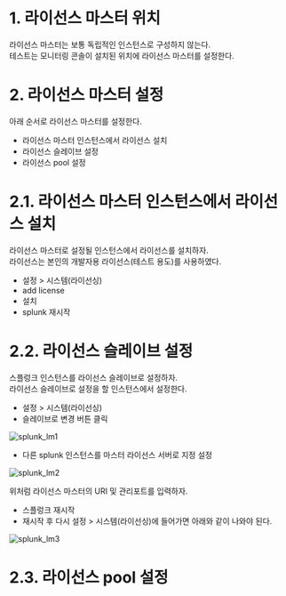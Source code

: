 # 1. 라이선스 마스터 위치
라이선스 마스터는 보통 독립적인 인스턴스로 구성하지 않는다.  
테스트는 모니터링 콘솔이 설치된 위치에 라이선스 마스터를 설정한다.  

# 2. 라이선스 마스터 설정
아래 순서로 라이선스 마스터를 설정한다.  

- 라이선스 마스터 인스턴스에서 라이선스 설치  
- 라이선스 슬레이브 설정  
- 라이선스 pool 설정  

# 2.1. 라이선스 마스터 인스턴스에서 라이선스 설치

라이선스 마스터로 설정될 인스턴스에서 라이선스를 설치하자.  
라이선스는 본인의 개발자용 라이선스(테스트 용도)를 사용하였다.  

- 설정 > 시스템(라이선싱)  
- add license  
- 설치  
- splunk 재시작

# 2.2. 라이선스 슬레이브 설정

스플렁크 인스턴스를 라이선스 슬레이브로 설정하자.  
라이선스 슬레이브로 설정을 할 인스턴스에서 설정한다.  

- 설정 > 시스템(라이선싱)  
- 슬레이브로 변경 버튼 클릭  

![splunk_lm1](https://user-images.githubusercontent.com/6319057/47545657-5e5ef200-d928-11e8-9d68-87f9569267ef.PNG)

- 다른 splunk 인스턴스를 마스터 라이선스 서버로 지정 설정  

![splunk_lm2](https://user-images.githubusercontent.com/6319057/47545759-f1982780-d928-11e8-89e4-1f9249651a63.PNG)

위처럼 라이선스 마스터의 URI 및 관리포트를 입력하자.  

- 스플렁크 재시작  
- 재시작 후 다시 설정 > 시스템(라이선싱)에 들어가면 아래와 같이 나와야 된다.  

![splunk_lm3](https://user-images.githubusercontent.com/6319057/47545884-94e93c80-d929-11e8-905b-1fee5f1f052a.PNG)


# 2.3. 라이선스 pool 설정
